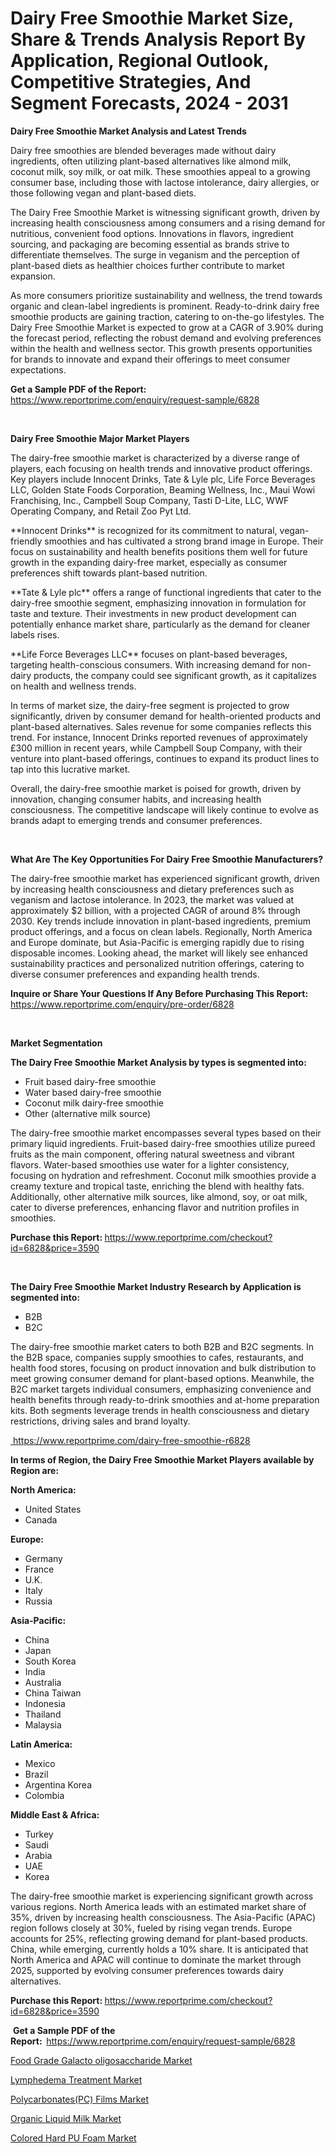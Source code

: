 <p><h1>Dairy Free Smoothie Market Size, Share & Trends Analysis Report By Application, Regional Outlook, Competitive Strategies, And Segment Forecasts, 2024 - 2031</h1></p><p><strong>Dairy Free Smoothie Market Analysis and Latest Trends</strong></p>
<p><p>Dairy free smoothies are blended beverages made without dairy ingredients, often utilizing plant-based alternatives like almond milk, coconut milk, soy milk, or oat milk. These smoothies appeal to a growing consumer base, including those with lactose intolerance, dairy allergies, or those following vegan and plant-based diets.</p><p>The Dairy Free Smoothie Market is witnessing significant growth, driven by increasing health consciousness among consumers and a rising demand for nutritious, convenient food options. Innovations in flavors, ingredient sourcing, and packaging are becoming essential as brands strive to differentiate themselves. The surge in veganism and the perception of plant-based diets as healthier choices further contribute to market expansion.</p><p>As more consumers prioritize sustainability and wellness, the trend towards organic and clean-label ingredients is prominent. Ready-to-drink dairy free smoothie products are gaining traction, catering to on-the-go lifestyles. The Dairy Free Smoothie Market is expected to grow at a CAGR of 3.90% during the forecast period, reflecting the robust demand and evolving preferences within the health and wellness sector. This growth presents opportunities for brands to innovate and expand their offerings to meet consumer expectations.</p></p>
<p><strong>Get a Sample PDF of the Report:&nbsp;</strong> <a href="https://www.reportprime.com/enquiry/request-sample/6828">https://www.reportprime.com/enquiry/request-sample/6828</a></p>
<p>&nbsp;</p>
<p><strong>Dairy Free Smoothie Major Market Players</strong></p>
<p><p>The dairy-free smoothie market is characterized by a diverse range of players, each focusing on health trends and innovative product offerings. Key players include Innocent Drinks, Tate & Lyle plc, Life Force Beverages LLC, Golden State Foods Corporation, Beaming Wellness, Inc., Maui Wowi Franchising, Inc., Campbell Soup Company, Tasti D-Lite, LLC, WWF Operating Company, and Retail Zoo Pyt Ltd.</p><p>**Innocent Drinks** is recognized for its commitment to natural, vegan-friendly smoothies and has cultivated a strong brand image in Europe. Their focus on sustainability and health benefits positions them well for future growth in the expanding dairy-free market, especially as consumer preferences shift towards plant-based nutrition.</p><p>**Tate & Lyle plc** offers a range of functional ingredients that cater to the dairy-free smoothie segment, emphasizing innovation in formulation for taste and texture. Their investments in new product development can potentially enhance market share, particularly as the demand for cleaner labels rises.</p><p>**Life Force Beverages LLC** focuses on plant-based beverages, targeting health-conscious consumers. With increasing demand for non-dairy products, the company could see significant growth, as it capitalizes on health and wellness trends.</p><p>In terms of market size, the dairy-free segment is projected to grow significantly, driven by consumer demand for health-oriented products and plant-based alternatives. Sales revenue for some companies reflects this trend. For instance, Innocent Drinks reported revenues of approximately £300 million in recent years, while Campbell Soup Company, with their venture into plant-based offerings, continues to expand its product lines to tap into this lucrative market.</p><p>Overall, the dairy-free smoothie market is poised for growth, driven by innovation, changing consumer habits, and increasing health consciousness. The competitive landscape will likely continue to evolve as brands adapt to emerging trends and consumer preferences.</p></p>
<p>&nbsp;</p>
<p><strong>What Are The Key Opportunities For Dairy Free Smoothie Manufacturers?</strong></p>
<p><p>The dairy-free smoothie market has experienced significant growth, driven by increasing health consciousness and dietary preferences such as veganism and lactose intolerance. In 2023, the market was valued at approximately $2 billion, with a projected CAGR of around 8% through 2030. Key trends include innovation in plant-based ingredients, premium product offerings, and a focus on clean labels. Regionally, North America and Europe dominate, but Asia-Pacific is emerging rapidly due to rising disposable incomes. Looking ahead, the market will likely see enhanced sustainability practices and personalized nutrition offerings, catering to diverse consumer preferences and expanding health trends.</p></p>
<p><strong>Inquire or Share Your Questions If Any Before Purchasing This Report:</strong> <a href="https://www.reportprime.com/enquiry/pre-order/6828">https://www.reportprime.com/enquiry/pre-order/6828</a></p>
<p>&nbsp;</p>
<p><strong>Market Segmentation</strong></p>
<p><strong>The Dairy Free Smoothie Market Analysis by types is segmented into:</strong></p>
<p><ul><li>Fruit based dairy-free smoothie</li><li>Water based dairy-free smoothie</li><li>Coconut milk dairy-free smoothie</li><li>Other (alternative milk source)</li></ul></p>
<p><p>The dairy-free smoothie market encompasses several types based on their primary liquid ingredients. Fruit-based dairy-free smoothies utilize pureed fruits as the main component, offering natural sweetness and vibrant flavors. Water-based smoothies use water for a lighter consistency, focusing on hydration and refreshment. Coconut milk smoothies provide a creamy texture and tropical taste, enriching the blend with healthy fats. Additionally, other alternative milk sources, like almond, soy, or oat milk, cater to diverse preferences, enhancing flavor and nutrition profiles in smoothies.</p></p>
<p><strong>Purchase this Report:&nbsp;</strong><a href="https://www.reportprime.com/checkout?id=6828&price=3590">https://www.reportprime.com/checkout?id=6828&price=3590</a></p>
<p>&nbsp;</p>
<p><strong>The Dairy Free Smoothie Market Industry Research by Application is segmented into:</strong></p>
<p><ul><li>B2B</li><li>B2C</li></ul></p>
<p><p>The dairy-free smoothie market caters to both B2B and B2C segments. In the B2B space, companies supply smoothies to cafes, restaurants, and health food stores, focusing on product innovation and bulk distribution to meet growing consumer demand for plant-based options. Meanwhile, the B2C market targets individual consumers, emphasizing convenience and health benefits through ready-to-drink smoothies and at-home preparation kits. Both segments leverage trends in health consciousness and dietary restrictions, driving sales and brand loyalty.</p></p>
<p><a href="https://www.reportprime.com/dairy-free-smoothie-r6828">&nbsp;https://www.reportprime.com/dairy-free-smoothie-r6828</a></p>
<p><strong>In terms of Region, the Dairy Free Smoothie Market Players available by Region are:</strong></p>
<p>
    <p> <strong> North America: </strong>
        <ul>
            <li>United States</li>
            <li>Canada</li>
        </ul>
        </p> 
    <p> <strong> Europe: </strong>
        <ul>
            <li>Germany</li>
            <li>France</li>
            <li>U.K.</li>
            <li>Italy</li>
            <li>Russia</li>
        </ul>
        </p> 
    <p> <strong> Asia-Pacific: </strong>
        <ul>
            <li>China</li>
            <li>Japan</li>
            <li>South Korea</li>
            <li>India</li>
            <li>Australia</li>
            <li>China Taiwan</li>
            <li>Indonesia</li>
            <li>Thailand</li>
            <li>Malaysia</li>
        </ul>
        </p> 
    <p> <strong> Latin America: </strong>
        <ul>
            <li>Mexico</li>
            <li>Brazil</li>
            <li>Argentina Korea</li>
            <li>Colombia</li>
        </ul>
        </p> 
    <p> <strong> Middle East & Africa: </strong>
        <ul>
            <li>Turkey</li>
            <li>Saudi</li>
            <li>Arabia</li>
            <li>UAE</li>
            <li>Korea</li>
        </ul>
    </p>
    </p>
<p><p>The dairy-free smoothie market is experiencing significant growth across various regions. North America leads with an estimated market share of 35%, driven by increasing health consciousness. The Asia-Pacific (APAC) region follows closely at 30%, fueled by rising vegan trends. Europe accounts for 25%, reflecting growing demand for plant-based products. China, while emerging, currently holds a 10% share. It is anticipated that North America and APAC will continue to dominate the market through 2025, supported by evolving consumer preferences towards dairy alternatives.</p></p>
<p><strong>Purchase this Report: </strong><a href="https://www.reportprime.com/checkout?id=6828&price=3590">https://www.reportprime.com/checkout?id=6828&price=3590</a></p>
<p>&nbsp;<strong>Get a Sample PDF of the Report:&nbsp;&nbsp;</strong><a href="https://www.reportprime.com/enquiry/request-sample/6828">https://www.reportprime.com/enquiry/request-sample/6828</a></p>
<p><strong></strong></p>
<p><p><a href="https://github.com/SanjidaKhan901/Market-Research-Report-List-1/blob/main/food-grade-galacto-oligosaccharide-market.md">Food Grade Galacto oligosaccharide Market</a></p><p><a href="https://medium.com/@laishakutch/global-lymphedema-treatment-market-share-and-growth-opportunities-and-market-size-growing-with-a-4ac6046de306">Lymphedema Treatment Market</a></p><p><a href="https://issuu.com/reportprime-2/docs/polycarbonatespc-films-market-size-_4158e452683d6c">Polycarbonates(PC) Films Market</a></p><p><a href="https://github.com/olyy49keyt/Market-Research-Report-List-1/blob/main/organic-liquid-milk-market.md">Organic Liquid Milk Market</a></p><p><a href="https://issuu.com/reportprime-2/docs/colored-hard-pu-foam-market-size-20_c8a8ba98042ce6">Colored Hard PU Foam Market</a></p></p>